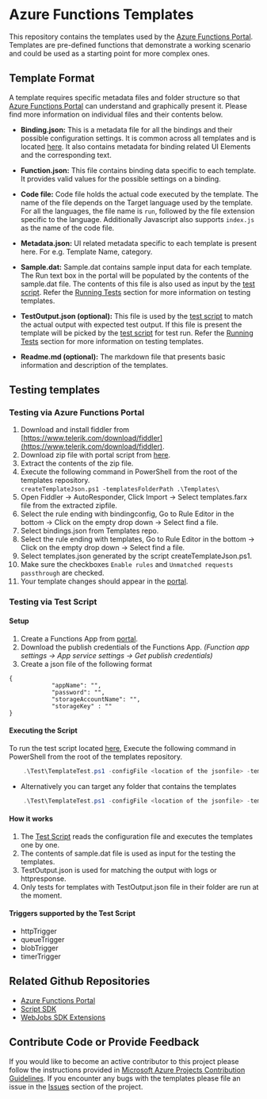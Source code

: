 # Azure Functions Templates
This repository contains the templates used by the [Azure Functions Portal](https://functions.azure.com/signin). Templates are pre-defined functions that demonstrate a working scenario and could be used as a starting point for more complex ones.

## Template Format
A template requires specific metadata files and folder structure so that [Azure Functions Portal](https://functions.azure.com/signin) can understand and graphically present it. Please find more information on individual files and their contents below.

- **Binding.json:** This is a metadata file for all the bindings and their possible configuration settings. It is common across all templates and is located [here](Bindings/bindings.json). It also contains metadata for binding related UI Elements and the corresponding text.

- **Function.json:** This file contains binding data specific to each template. It provides valid values for the possible settings on a binding.

- **Code file:** Code file holds the actual code executed by the template. The name of the file depends on the Target language used by the template. For all the languages, the file name is `run`, followed by the file extension specific to the language. Additionally Javascript also supports `index.js` as the name of the code file.

- **Metadata.json:** UI related metadata specific to each template is present here. For e.g. Template Name, category.

- **Sample.dat:** Sample.dat contains sample input data for each template. The Run text box in the portal will be populated by the contents of the sample.dat file. The contents of this file is also used as input by the [test script](Test/TemplateTest.ps1). Refer the [Running Tests](#running-tests) section for more information on testing templates.

- **TestOutput.json (optional):** This file is used by the [test script](Test/TemplateTest.ps1) to match the actual output with expected test output. If this file is present the template will be picked by the [test script](Test/TemplateTest.ps1) for test run. Refer the [Running Tests](#running-tests) section for more information on testing templates.

- **Readme.md (optional):** The markdown file that presents basic information and description of the templates.

## Testing templates

### Testing via Azure Functions Portal
1. Download and install fiddler from [https://www.telerik.com/download/fiddler](https://www.telerik.com/download/fiddler).
2. Download zip file with portal script from [here](http://go.microsoft.com/fwlink/?LinkID=786554&clcid=0x409).
3. Extract the contents of the zip file.
4. Execute the following command in PowerShell from the root of the templates repository.</br>
`createTemplateJson.ps1 -templatesFolderPath .\Templates\`
5. Open Fiddler -> AutoResponder, Click Import -> Select templates.farx file from the extracted zipfile.
6. Select the rule ending with bindingconfig, Go to Rule Editor in the bottom -> Click on the empty drop down -> Select find a file.
7. Select bindings.json from Templates repo.
8. Select the rule ending with templates, Go to Rule Editor in the bottom -> Click on the empty drop down -> Select find a file.
9. Select templates.json generated by the script createTemplateJson.ps1.
10. Make sure the checkboxes `Enable rules` and `Unmatched requests passthrough` are checked.
11. Your template changes should appear in the [portal](https://functions.azure.com/signin).

### Testing via Test Script

#### Setup
1. Create a Functions App from [portal](https://functions.azure.com/signin).
2. Download the publish credentials of the Functions App. _(Function app settings -> App service settings -> Get publish credentials)_
3. Create a json file of the following format
````
{
            "appName": "",
            "password": "",
            "storageAccountName": "",
            "storageKey" : ""
}
````

#### Executing the Script
To run the test script located [here](test/TemplateTest.ps1), Execute the following command in PowerShell from the root of the templates repository.

```powershell
    .\Test\TemplateTest.ps1 -configFile <location of the jsonfile> -templatesFolderPath .\Templates\
```
- Alternatively you can target any folder that contains the templates
```powershell
    .\Test\TemplateTest.ps1 -configFile <location of the jsonfile> -templatesFolderPath <Folder with templates>
```
#### How it works
1. The [Test Script](Test/TemplateTest.ps1) reads the configuration file and executes the templates one by one.
2. The contents of sample.dat file is used as input for the testing the templates.
3. TestOutput.json is used for matching the output with logs or httpresponse.
4. Only tests for templates with TestOutput.json file in their folder are run at the moment.

#### Triggers supported by the Test Script
- httpTrigger
- queueTrigger
- blobTrigger
- timerTrigger

## Related Github Repositories
- [Azure Functions Portal](https://github.com/projectkudu/AzureFunctionsPortal)
- [Script SDK](https://github.com/Azure/azure-webjobs-sdk-script/)
- [WebJobs SDK Extensions](https://github.com/Azure/azure-webjobs-sdk-extensions)

## Contribute Code or Provide Feedback
If you would like to become an active contributor to this project please follow the instructions provided in [Microsoft Azure Projects Contribution Guidelines](http://azure.github.com/guidelines.html).
If you encounter any bugs with the templates please file an issue in the [Issues](https://github.com/Azure/azure-webjobs-sdk-templates/issues) section of the project.

